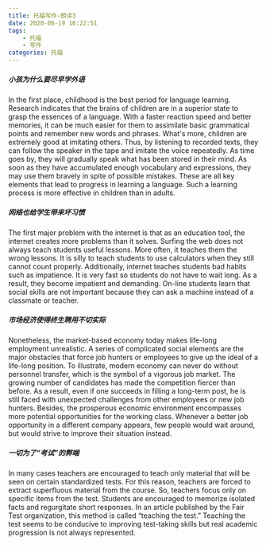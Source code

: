 ```yaml
---
title: 托福写作-朗读3
date: 2020-06-19 16:22:51
tags:
    - 托福
    - 写作
categories: 托福
---
```


##### 小孩为什么要尽早学外语

In the first place, childhood is the best period for language learning. Research indicates that the brains of children are in a superior state to grasp the essences of a language. With a faster reaction speed and better memories, it can be much easier for them to assimilate basic grammatical points and remember new words and phrases. What's more, children are extremely good at imitating others. Thus, by listening to recorded texts, they can follow the speaker in the tape and imitate the voice repeatedly. As time goes by, they will gradually speak what has been stored in their mind. As soon as they have accumulated enough vocabulary and expressions, they may use them bravely in spite of possible mistakes. These are all key elements that lead to progress in learning a language. Such a learning process is more effective in children than in adults.

##### 网络也给学生带来坏习惯

The first major problem with the internet is that as an education tool, the internet creates more problems than it solves. Surfing the web does not always teach students useful lessons. More often, it teaches them the wrong lessons. It is silly to teach students to use calculators when they still cannot count properly. Additionally, internet teaches students bad habits such as impatience. It is very fast so students do not have to wait long. As a result, they become impatient and demanding. On-line students learn that social skills are not important because they can ask a machine instead of a classmate or teacher.

##### 市场经济使得终生聘用不切实际

Nonetheless, the market-based economy today makes life-long employment unrealistic. A series of complicated social elements are the major obstacles that force job hunters or employees to give up the ideal of a life-long position. To illustrate, modern economy can never do without personnel transfer, which is the symbol of a vigorous job market. The growing number of candidates has made the competition fiercer than before. As a result, even if one succeeds in filling a long-term post, he is still faced with unexpected challenges from other employees or new job hunters. Besides, the prosperous economic environment encompasses more potential opportunities for the working class. Whenever a better job opportunity in a different company appears, few people would wait around, but would strive to improve their situation instead.

##### 一切为了“考试”的弊端

In many cases teachers are encouraged to teach only material that will be seen on certain standardized tests. For this reason, teachers are forced to extract superfluous material from the course. So, teachers focus only on specific items from the test. Students are encouraged to memorize isolated facts and regurgitate short responses. In an article published by the Fair Test organization, this method is called “teaching the test.” Teaching the test seems to be conducive to improving test-taking skills but real academic progression is not always represented.
